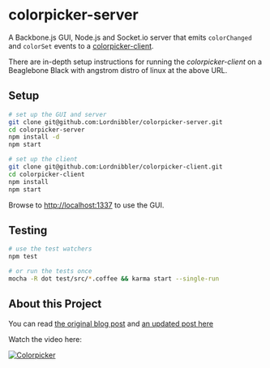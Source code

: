 # colorpicker-server

A Backbone.js GUI, Node.js and Socket.io server that emits `colorChanged` and `colorSet` events to a [colorpicker-client](https://github.com/Lordnibbler/colorpicker-client).

There are in-depth setup instructions for running the *colorpicker-client* on a Beaglebone Black with angstrom distro of linux at the above URL.

## Setup
```sh
# set up the GUI and server
git clone git@github.com:Lordnibbler/colorpicker-server.git
cd colorpicker-server
npm install -d
npm start

# set up the client
git clone git@github.com:Lordnibbler/colorpicker-client.git
cd colorpicker-client
npm install
npm start
```
Browse to <http://localhost:1337> to use the GUI.

## Testing
```sh
# use the test watchers
npm test

# or run the tests once
mocha -R dot test/src/*.coffee && karma start --single-run
```

## About this Project
You can read [the original blog post](http://benradler.com/blog/2014/05/10/diy-philips-hue-style-led-lights-with-node-js-backbone) and [an updated post here](http://benradler.com/blog/2015/08/06/updated-diy-led-lights-with-node-and-backbone)

Watch the video here: 

[![Colorpicker](http://img.youtube.com/vi/92aIxuRP2jo/0.jpg)](http://www.youtube.com/watch?v=92aIxuRP2jo)
